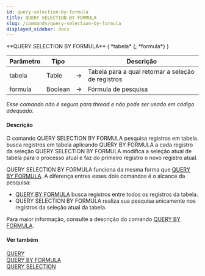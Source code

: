 ```yaml
---
id: query-selection-by-formula
title: QUERY SELECTION BY FORMULA
slug: /commands/query-selection-by-formula
displayed_sidebar: docs
---
```


<!--REF #_command_.QUERY SELECTION BY FORMULA.Syntax-->**QUERY SELECTION BY FORMULA** ( *tabela* {; *formula*} )<!-- END REF-->
<!--REF #_command_.QUERY SELECTION BY FORMULA.Params-->
| Parâmetro | Tipo |  | Descrição |
| --- | --- | --- | --- |
| tabela | Table | &#8594;  | Tabela para a qual retornar a seleção de registros |
| formula | Boolean | &#8594;  | Fórmula de pesquisa |

<!-- END REF-->

*Esse comando não é seguro para thread e não pode ser usado em código adequado.*


#### Descrição 

<!--REF #_command_.QUERY SELECTION BY FORMULA.Summary-->O comando QUERY SELECTION BY FORMULA pesquisa registros em tabela.<!-- END REF--> busca registros em tabela aplicando QUERY BY FORMULA a cada registro da seleção QUERY SELECTION BY FORMULA modifica a seleção atual de tabela para o processo atual e faz do primeiro registro o novo registro atual.

QUERY SELECTION BY FORMULA funciona da mesma forma que [QUERY BY FORMULA](query-by-formula.md "QUERY BY FORMULA"). A diferença entres esses dois comandos é o alcance da pesquisa:

* [QUERY BY FORMULA](query-by-formula.md "QUERY BY FORMULA") busca registros entre todos os registros da tabela.
* QUERY SELECTION BY FORMULA realiza sua pesquisa unicamente nos registros da seleção atual da tabela.

Para maior informação, consulte a descrição do comando [QUERY BY FORMULA](query-by-formula.md "QUERY BY FORMULA").

#### Ver também 

[QUERY](query.md)  
[QUERY BY FORMULA](query-by-formula.md)  
[QUERY SELECTION](query-selection.md)  